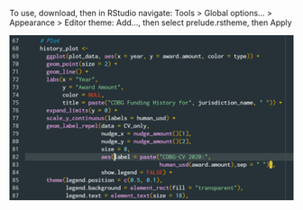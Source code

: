 To use, download, then in RStudio navigate: Tools > Global options... > Appearance > Editor theme: Add..., then select prelude.rstheme, then Apply

![Screenshot](https://raw.githubusercontent.com/lyriodendron/Prelude-Rstudio-theme/main/prelude_screenshot.png)
